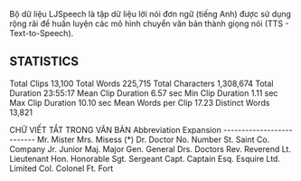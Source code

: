 Bộ dữ liệu LJSpeech là tập dữ liệu lời nói đơn ngữ (tiếng Anh) được sử dụng rộng rãi để huấn luyện các mô hình chuyển văn bản thành giọng nói (TTS - Text-to-Speech).

STATISTICS
-----------------------------------
Total Clips            13,100
Total Words            225,715
Total Characters       1,308,674
Total Duration         23:55:17
Mean Clip Duration     6.57 sec
Min Clip Duration      1.11 sec
Max Clip Duration      10.10 sec
Mean Words per Clip    17.23
Distinct Words         13,821

CHỮ VIẾT TẮT TRONG VĂN BẢN
     Abbreviation   Expansion
     --------------------------
     Mr.            Mister
     Mrs.           Misess (*)
     Dr.            Doctor
     No.            Number
     St.            Saint
     Co.            Company
     Jr.            Junior
     Maj.           Major
     Gen.           General
     Drs.           Doctors
     Rev.           Reverend
     Lt.            Lieutenant
     Hon.           Honorable
     Sgt.           Sergeant
     Capt.          Captain
     Esq.           Esquire
     Ltd.           Limited
     Col.           Colonel
     Ft.            Fort


